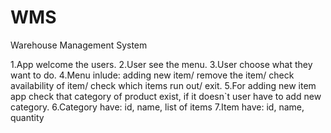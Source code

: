 # WMS
Warehouse Management System

1.App welcome the users.
2.User see the menu.
3.User choose what they want to do.
4.Menu inlude: adding new item/ remove the item/ check availability of item/ check which items run out/ exit.
5.For adding new item app check that category of product exist, if it doesn`t user have to add new category.
6.Category have: id, name, list of items
7.Item have: id, name, quantity
